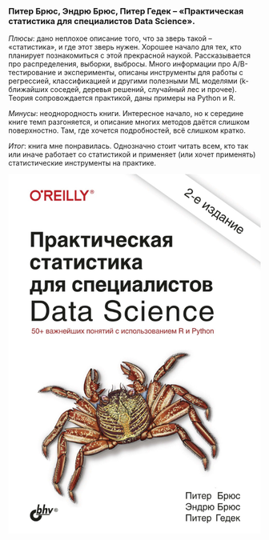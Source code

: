 ### Питер Брюс, Эндрю Брюс, Питер Гедек – «Практическая статистика для специалистов Data Science».
_Плюсы_: дано неплохое описание того, что за зверь такой – «статистика», и где этот зверь нужен. Хорошее начало для тех, кто планирует познакомиться с этой прекрасной наукой. Рассказывается про распределения, выборки, выбросы. Много информации про А/В-тестирование и эксперименты, описаны инструменты для работы с регрессией, классификацией и другими полезными ML моделями (k-ближайших соседей, деревья решений, случайный лес и прочее). Теория сопровождается практикой, даны примеры на Python и R.

_Минусы_: неоднородность книги. Интересное начало, но к середине книге темп разгоняется, и описание многих методов даётся слишком поверхностно. Там, где хочется подробностей, всё слишком кратко.

_Итог_: книга мне понравилась. Однозначно стоит читать всем, кто так или иначе работает со статистикой и применяет (или хочет применять) статистические инструменты на практике.

![Практическая статистика для специалистов DS](https://github.com/TalkoDenis/Books/blob/main/Practical_Statistics_for_Data_Scientists/%D0%9F%D1%80%D0%B0%D0%BA%D1%82%D0%B8%D1%87%D0%B5%D1%81%D0%BA%D0%B0%D1%8F%20%D1%81%D1%82%D0%B0%D1%82%D0%B8%D1%81%D1%82%D0%B8%D0%BA%D0%B0%20%D0%B4%D0%BB%D1%8F%20%D1%81%D0%BF%D0%B5%D1%86%D0%B8%D0%B0%D0%BB%D0%B8%D1%81%D1%82%D0%BE%D0%B2%20DS.jpg)
